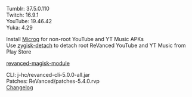 Tumblr: 37.5.0.110  
Twitch: 16.9.1  
YouTube: 19.46.42  
Yuka: 4.29  

Install [Microg](https://github.com/ReVanced/GmsCore/releases) for non-root YouTube and YT Music APKs  
Use [zygisk-detach](https://github.com/j-hc/zygisk-detach) to detach root ReVanced YouTube and YT Music from Play Store  

[revanced-magisk-module](https://github.com/j-hc/revanced-magisk-module)
  
CLI: j-hc/revanced-cli-5.0.0-all.jar  
Patches: ReVanced/patches-5.4.0.rvp  
[Changelog](https://github.com/ReVanced/revanced-patches/releases/tag/v5.4.0)  
